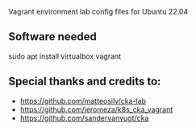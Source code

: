 Vagrant environment lab config files for Ubuntu 22.04

## Software needed
sudo apt install virtualbox vagrant

## Special thanks and credits to: 
* https://github.com/matteosilv/cka-lab
* https://github.com/jeromeza/k8s_cka_vagrant
* https://github.com/sandervanvugt/cka
